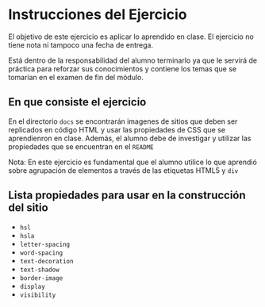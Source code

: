 # Instrucciones del Ejercicio

El objetivo de este ejercicio es aplicar lo aprendido en clase. El ejercicio no tiene nota ni tampoco una fecha de entrega.

Está dentro de la responsabilidad del alumno terminarlo ya que le servirá de práctica para reforzar sus conocimientos y contiene los temas que se tomarían en el examen de fin del módulo.

## En que consiste el ejercicio

En el directorio `docs` se encontrarán imagenes de sitios que deben ser replicados en código HTML y usar las propiedades de CSS que se aprendienron en clase. Además, el alumno debe de investigar y utilizar las propiedades que se encuentran en el `README`

Nota: En este ejercicio es fundamental que el alumno utilice lo que aprendió sobre agrupación de elementos a través de las etiquetas HTML5 y `div`

## Lista propiedades para usar en la construcción del sitio

  - `hsl`
  - `hsla`
  - `letter-spacing`
  - `word-spacing`
  - `text-decoration`
  - `text-shadow`
  - `border-image`
  - `display`
  - `visibility`
